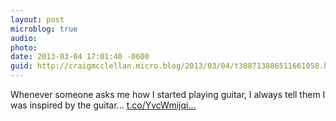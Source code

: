 ```yaml
---
layout: post
microblog: true
audio: 
photo: 
date: 2013-03-04 17:01:40 -0600
guid: http://craigmcclellan.micro.blog/2013/03/04/t308713886511661058.html
---
```

Whenever someone asks me how I started playing guitar, I always tell them I was inspired by the guitar... [t.co/YvcWmijqi...](http://t.co/YvcWmijqiZ)
